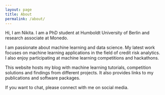 ```yaml
---
layout: page
title: About
permalink: /about/
---
```


Hi, I am Nikita. I am a PhD student at Humboldt University of Berlin and research associate at Monedo. 

I am passionate about machine learning and data science. My latest work focuses on machine learning applications in the field of credit risk analytics. I also enjoy participating at machine learning competitions and hackathons.

This website hosts my blog with machine learning tutorials, competition solutions and findings from different projects. It also provides links to my publications and software packages.

If you want to chat, please connect with me on social media.
